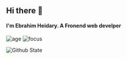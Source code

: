 ## Hi there 👋
#### I'm Ebrahim Heidary. A Fronend web develper


<!-- Here are some ideas to get you started:

- 🔭 I’m currently working on a Music Player
- 🌱 I’m currently learning React
- 👯 I’m looking to collaborate on ...
- 🤔 I’m looking for help with ...
- 💬 Ask me about Javascript, CCS And React
- 📫 How to reach me: ...
- 😄 Pronouns: ... 
-->


![age](https://img.shields.io/badge/age-19-blue)
![focus](https://img.shields.io/badge/focus-frontend-blue)

![Github State](https://github-readme-stats.vercel.app/api?username=Ebrahim780&hide=stars&show_icons=true&theme=react&text_color=F7EF8A)

